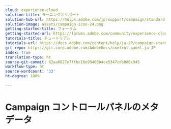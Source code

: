 ```yaml
---
cloud: experience-cloud
solution-title: ラーニングとサポート
solution-hub-url: https://helpx.adobe.com/jp/support/campaign/standard.html
solution-image: assets/campaign-icon-24.png
getting-started-title: フォーラム
getting-started-url: https://forums.adobe.com/community/experience-cloud/marketing-cloud/campaign/standard
tutorials-title: チュートリアル
tutorials-url: https://docs.adobe.com/content/help/ja-JP/campaign-standard-learn/tutorials/overview.html
git-repo: https://git.corp.adobe.com/AdobeDocs/control-panel.ja-JP
index: true
translation-type: ht
source-git-commit: 62aa6827e7ffbc16e95468b4ce5347cdb8d6c945
workflow-type: ht
source-wordcount: '33'
ht-degree: 100%

---
```



# Campaign コントロールパネルのメタデータ
